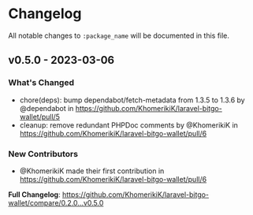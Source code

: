 # Changelog

All notable changes to `:package_name` will be documented in this file.

## v0.5.0 - 2023-03-06

### What's Changed

- chore(deps): bump dependabot/fetch-metadata from 1.3.5 to 1.3.6 by @dependabot in https://github.com/KhomerikiK/laravel-bitgo-wallet/pull/5
- cleanup: remove redundant PHPDoc comments by @KhomerikiK in https://github.com/KhomerikiK/laravel-bitgo-wallet/pull/6

### New Contributors

- @KhomerikiK made their first contribution in https://github.com/KhomerikiK/laravel-bitgo-wallet/pull/6

**Full Changelog**: https://github.com/KhomerikiK/laravel-bitgo-wallet/compare/0.2.0...v0.5.0
